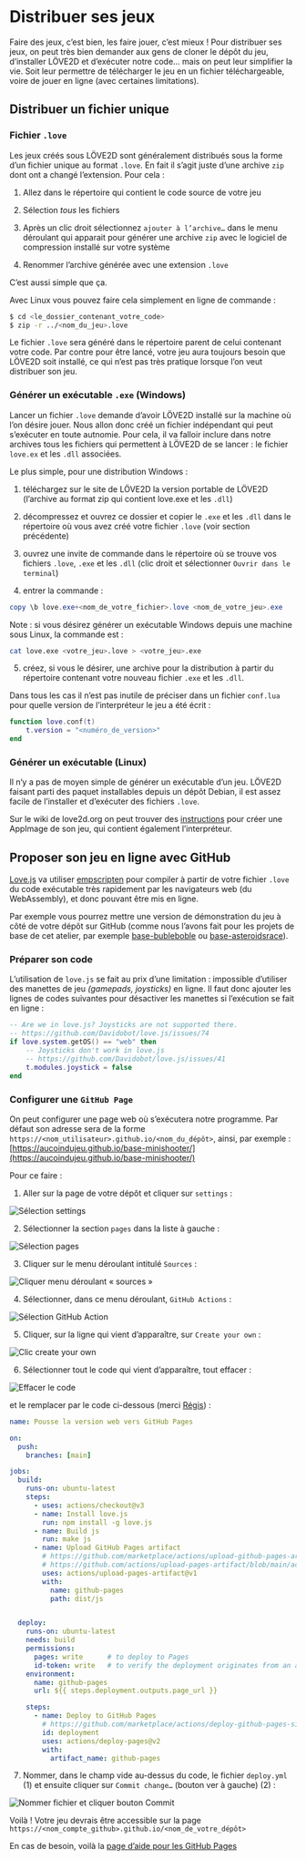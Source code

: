 # Distribuer ses jeux

Faire des jeux, c’est bien, les faire jouer, c’est mieux !
Pour distribuer ses jeux, on peut très bien demander aux gens de cloner le dépôt du jeu, d’installer LÖVE2D et d’exécuter notre code… mais on peut leur simplifier la vie. Soit leur permettre de télécharger le jeu en un fichier téléchargeable, voire de jouer en ligne (avec certaines limitations).

## Distribuer un fichier unique

### Fichier `.love`

Les jeux créés sous LÖVE2D sont généralement distribués sous la forme d’un fichier unique au format `.love`. En fait il s’agit juste d’une archive `zip` dont ont a changé l’extension.
Pour cela :

1. Allez dans le répertoire qui contient le code source de votre jeu

2. Sélection *tous* les fichiers 

3. Après un clic droit sélectionnez `ajouter à l’archive…` dans le menu déroulant qui apparait pour générer une archive `zip` avec le logiciel de compression installé sur votre système

4. Renommer l’archive générée avec une extension `.love`

C’est aussi simple que ça.

Avec Linux vous pouvez faire cela simplement en ligne de commande :

```bash 
$ cd <le_dossier_contenant_votre_code>
$ zip -r ../<nom_du_jeu>.love
```

Le fichier `.love` sera généré dans le répertoire parent de celui contenant votre code. Par contre pour être lancé, votre jeu aura toujours besoin que LÖVE2D soit installé, ce qui n’est pas très pratique lorsque l’on veut distribuer son jeu.

### Générer un exécutable `.exe` (Windows)

Lancer un fichier `.love` demande d’avoir LÖVE2D installé sur la machine où l’on désire jouer. Nous allon donc créé un fichier indépendant qui peut s’exécuter en toute autnomie. Pour cela, il va falloir inclure dans notre archives tous les fichiers qui permettent à LÖVE2D de se lancer : le fichier `love.ex` et les `.dll` associées. 

Le plus simple, pour une distribution Windows : 
1. téléchargez sur le site de LÖVE2D la version portable de LÖVE2D (l’archive au format zip qui contient love.exe et les `.dll`)

2. décompressez et ouvrez ce dossier et copier le `.exe` et les `.dll` dans le répertoire où vous avez créé votre fichier `.love` (voir section précédente)

3. ouvrez une invite de commande dans le répertoire où se trouve vos fichiers `.love`, `.exe` et les `.dll` (clic droit et sélectionner `Ouvrir dans le terminal`)

4. entrer la commande :

```PowerShell
copy \b love.exe+<nom_de_votre_fichier>.love <nom_de_votre_jeu>.exe
```

Note : si vous désirez générer un exécutable Windows depuis une machine sous Linux, la commande est :

```bash
cat love.exe <votre_jeu>.love > <votre_jeu>.exe
```

5. créez, si vous le désirer, une archive pour la distribution à partir du répertoire contenant votre nouveau fichier `.exe` et les `.dll`.

Dans tous les cas il n’est pas inutile de préciser dans un fichier `conf.lua` pour quelle version de l’interpréteur le jeu a été écrit :

```lua
function love.conf(t)
    t.version = "<numéro_de_version>"
end

```

### Générer un exécutable (Linux)

Il n‘y a pas de moyen simple de générer un exécutable d’un jeu. LÖVE2D faisant parti des paquet installables depuis un dépôt Debian, il est assez facile de l’installer et d’exécuter des fichiers `.love`.

Sur le wiki de love2d.org on peut trouver des [instructions](https://love2d.org/wiki/Game_Distribution#Distribution_for_Linux) pour créer une AppImage de son jeu, qui contient également l’interpréteur.

## Proposer son jeu en ligne avec GitHub

[Love.js](https://github.com/Davidobot/love.js) va utiliser [empscripten](https://emscripten.org/) pour compiler à partir de votre fichier `.love` du code exécutable très rapidement par les navigateurs web (du WebAssembly), et donc pouvant être mis en ligne.

Par exemple vous pourrez mettre une version de démonstration du jeu à côté de votre dépôt sur GitHub (comme nous l’avons fait pour les projets de base de cet atelier, par exemple [base-bubleboble](https://aucoindujeu.github.io/base-bubblebobble/) ou [base-asteroidsrace](https://aucoindujeu.github.io/base-asteroidsrace)).

### Préparer son code

L’utilisation de ```love.js``` se fait au prix d’une limitation : impossible d’utiliser des manettes de jeu *(gamepads, joysticks)* en ligne. Il faut donc ajouter les lignes de codes suivantes pour désactiver les manettes si l’exécution se fait en ligne :

```lua
-- Are we in love.js? Joysticks are not supported there.
-- https://github.com/Davidobot/love.js/issues/74
if love.system.getOS() == "web" then
    -- Joysticks don't work in love.js
    -- https://github.com/Davidobot/love.js/issues/41
    t.modules.joystick = false
end
```

### Configurer une `GitHub Page`

On peut configurer une page web où s’exécutera notre programme. Par défaut son adresse sera de la forme `https://<nom_utilisateur>.github.io/<nom_du_dépôt>`, ainsi, par exemple : [https://aucoindujeu.github.io/base-minishooter/](https://aucoindujeu.github.io/base-minishooter/)


Pour ce faire :

1. Aller sur la page de votre dépôt et cliquer sur `settings` :

![Sélection settings](./img/GitHubPages01.png)

2. Sélectionner la section `pages` dans la liste à gauche :

![Sélection pages](./img/GitHubPages02.png)

3. Cliquer sur le menu déroulant intitulé `Sources` :

![Cliquer menu déroulant « sources »](./img/GitHubPages03.png)

4. Sélectionner, dans ce menu déroulant, `GitHub Actions` :

![Sélection GitHub Action](./img/GitHubPages04.png)

5. Cliquer, sur la ligne qui vient d’apparaître, sur `Create your own` :

![Clic create your own](./img/GitHubPages05.png)

6. Sélectionner tout le code qui vient d’apparaître, tout effacer :

![Effacer le code](./img/GitHubPages06.png)


et le remplacer par le code ci-dessous (merci [Régis](https://github.com/regisb)) :

```yaml
name: Pousse la version web vers GitHub Pages

on:
  push:
    branches: [main]

jobs:
  build:
    runs-on: ubuntu-latest
    steps:
      - uses: actions/checkout@v3
      - name: Install love.js
        run: npm install -g love.js
      - name: Build js
        run: make js
      - name: Upload GitHub Pages artifact
        # https://github.com/marketplace/actions/upload-github-pages-artifact
        # https://github.com/actions/upload-pages-artifact/blob/main/action.yml
        uses: actions/upload-pages-artifact@v1
        with:
          name: github-pages
          path: dist/js


  deploy:
    runs-on: ubuntu-latest
    needs: build
    permissions:
      pages: write      # to deploy to Pages
      id-token: write   # to verify the deployment originates from an appropriate source
    environment:
      name: github-pages
      url: ${{ steps.deployment.outputs.page_url }}

    steps:
      - name: Deploy to GitHub Pages
        # https://github.com/marketplace/actions/deploy-github-pages-site
        id: deployment
        uses: actions/deploy-pages@v2
        with:
          artifact_name: github-pages
```

7. Nommer, dans le champ vide au-dessus du code, le fichier `deploy.yml` (1) et ensuite cliquer sur `Commit change…` (bouton ver à gauche) (2) :

![Nommer fichier et cliquer bouton Commit](./img/GitHubPages07.png)

Voilà ! Votre jeu devrais être accessible sur la page `https://<nom_compte_github>.github.io/<nom_de_votre_dépôt>`

En cas de besoin, voilà la [page d’aide pour les GitHub Pages](https://docs.github.com/fr/pages/getting-started-with-github-pages/configuring-a-publishing-source-for-your-github-pages-site)

<!---
### Installer `node.js`

`love.js` utilise `node.js`, il faut donc installerl ce dernier.

1.

### Installer  `love.js`
-->